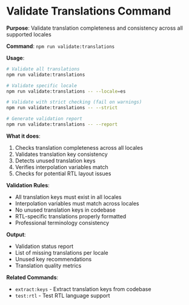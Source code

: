 # Validate Translations Command

**Purpose**: Validate translation completeness and consistency across all supported locales

**Command**: `npm run validate:translations`

**Usage**:
```bash
# Validate all translations
npm run validate:translations

# Validate specific locale
npm run validate:translations -- --locale=es

# Validate with strict checking (fail on warnings)
npm run validate:translations -- --strict

# Generate validation report
npm run validate:translations -- --report
```

**What it does**:
1. Checks translation completeness across all locales
2. Validates translation key consistency
3. Detects unused translation keys
4. Verifies interpolation variables match
5. Checks for potential RTL layout issues

**Validation Rules**:
- All translation keys must exist in all locales
- Interpolation variables must match across locales  
- No unused translation keys in codebase
- RTL-specific translations properly formatted
- Professional terminology consistency

**Output**:
- Validation status report
- List of missing translations per locale
- Unused key recommendations
- Translation quality metrics

**Related Commands**:
- `extract:keys` - Extract translation keys from codebase
- `test:rtl` - Test RTL language support